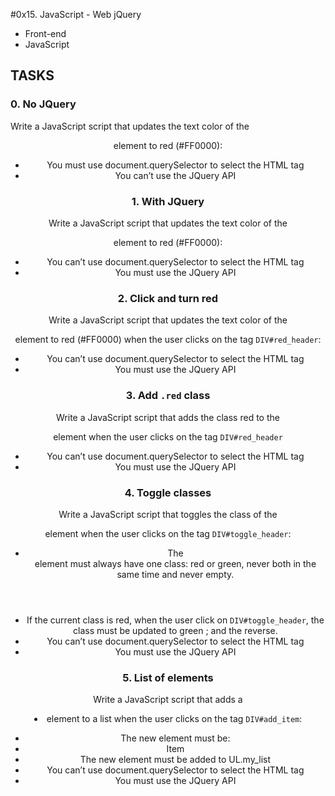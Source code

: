 #0x15. JavaScript - Web jQuery
- Front-end
- JavaScript

## TASKS

### 0. No JQuery
Write a JavaScript script that updates the text color of the <header> element to red (#FF0000):

- You must use document.querySelector to select the HTML tag
- You can’t use the JQuery API

### 1. With JQuery
Write a JavaScript script that updates the text color of the <header> element to red (#FF0000):

- You can’t use document.querySelector to select the HTML tag
- You must use the JQuery API

### 2. Click and turn red
Write a JavaScript script that updates the text color of the <header> element to red (#FF0000) when the user clicks on the tag `DIV#red_header`:

- You can’t use document.querySelector to select the HTML tag
- You must use the JQuery API

### 3. Add `.red` class
Write a JavaScript script that adds the class red to the <header> element when the user clicks on the tag `DIV#red_header`

- You can’t use document.querySelector to select the HTML tag
- You must use the JQuery API

###  4. Toggle classes
Write a JavaScript script that toggles the class of the <header> element when the user clicks on the tag `DIV#toggle_header`:

- The <header> element must always have one class: red or green, never both in the same time and never empty.
- If the current class is red, when the user click on `DIV#toggle_header`, the class must be updated to green ; and the reverse.
- You can’t use document.querySelector to select the HTML tag
- You must use the JQuery API

### 5. List of elements
Write a JavaScript script that adds a <li> element to a list when the user clicks on the tag `DIV#add_item`:

- The new element must be: <li>Item</li>
- The new element must be added to UL.my_list
- You can’t use document.querySelector to select the HTML tag
- You must use the JQuery API
